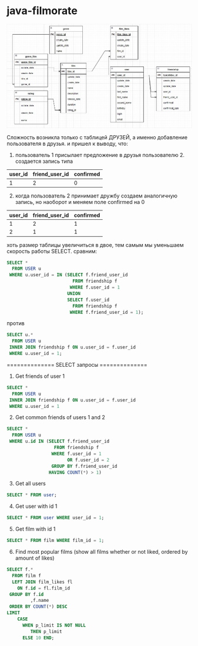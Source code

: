 # java-filmorate

![DB flow chart](ER_sheme.JPG)

Сложность возникла только с таблицей ДРУЗЕЙ, а именно добавление пользователя в друзья. и пришел к выводу, что:

1. пользователь 1 присылает предложение в друзья пользователю 2. создается запись типа

| user_id | friend_user_id | confirmed |
|---------|----------------|-----------|
| 1       | 2              | 0         |

2. когда пользователь 2 принимает дружбу создаем аналогичную запись, но наоборот и меняем поле confirmed на 0

| user_id | friend_user_id | confirmed |
|---------|----------------|-----------|
| 1       | 2              | 1         |
| 2       | 1              | 1         |

хоть размер таблицы увеличиться в двое, тем самым мы уменьшаем скорость работы SELECT. сравним:

``` sql
SELECT *
  FROM USER u
 WHERE u.user_id = IN (SELECT f.friend_user_id
                         FROM friendship f
                        WHERE f.user_id = 1
                       UNION
                       SELECT f.user_id
                         FROM friendship f
                        WHERE f.friend_user_id = 1);
``` 

против

``` sql
SELECT u.*
  FROM USER u
 INNER JOIN friendship f ON u.user_id = f.user_id
 WHERE u.user_id = 1;
``` 

============== SELECT запросы ==============

1) Get friends of user 1

``` sql
SELECT *
  FROM USER u
 INNER JOIN friendship f ON u.user_id = f.user_id
 WHERE u.user_id = 1
```

2) Get common friends of users 1 and 2

``` sql
SELECT *
  FROM USER u
 WHERE u.id IN (SELECT f.friend_user_id
                  FROM friendship f
                 WHERE f.user_id = 1
                       OR f.user_id = 2
                 GROUP BY f.friend_user_id
                HAVING COUNT(*) > 1)
```

3) Get all users

``` sql
SELECT * FROM user;
```

4) Get user with id 1

``` sql
SELECT * FROM user WHERE user_id = 1;
```

5) Get film with id 1

``` sql
SELECT * FROM film WHERE film_id = 1;
```

6) Find most popular films (show all films whether or not liked, ordered by amount of likes)

``` sql
SELECT f.*
  FROM film f
  LEFT JOIN film_likes fl
    ON f.id = fl.film_id
 GROUP BY f.id
         ,f.name
 ORDER BY COUNT(*) DESC
LIMIT
    CASE
      WHEN p_limit IS NOT NULL
         THEN p_limit
      ELSE 10 END;
```

